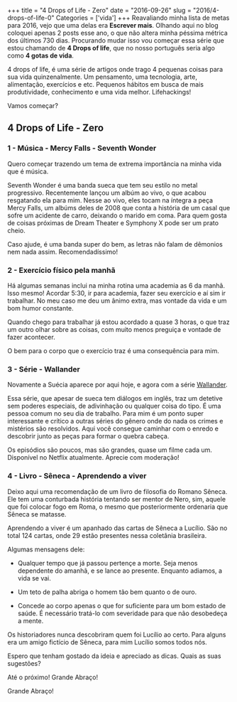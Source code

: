 +++
title = "4 Drops of Life - Zero"
date = "2016-09-26"
slug = "2016/4-drops-of-life-0"
Categories = ['vida']
+++
Reavaliando minha lista de metas para 2016, vejo que uma delas era **Escrever mais**. Olhando aqui no blog coloquei apenas 2 posts esse ano, o que não altera minha péssima métrica dos últimos 730 dias. Procurando mudar isso vou começar essa série que estou chamando de **4 Drops of life**, que no nosso português seria algo como **4 gotas de vida**.

4 drops of life, é uma série de artigos onde trago 4 pequenas coisas para sua vida quinzenalmente. Um pensamento, uma tecnologia, arte, alimentação, exercícios e etc. Pequenos hábitos em busca de mais produtividade, conhecimento e uma vida melhor. Lifehackings!

Vamos começar?
<!--more-->

## 4 Drops of Life - Zero

### 1 - Música - Mercy Falls - Seventh Wonder
Quero começar trazendo um tema de extrema importância na minha vida que é música. 

Seventh Wonder é uma banda sueca que tem seu estilo no metal progressivo. Recentemente lançou um albúm ao vivo, o que acabou resgatando ela para mim. Nesse ao vivo, eles tocam na íntegra a peça Mercy Falls, um albúms deles de 2008 que conta a história de um casal que sofre um acidente de carro, deixando o marido em coma. Para quem gosta de coisas próximas de Dream Theater e Symphony X pode ser um prato cheio. 

Caso ajude, é uma banda super do bem, as letras não falam de dêmonios nem nada assim. Recomendadíssimo!

### 2 - Exercício físico pela manhã
Há algumas semanas inclui na minha rotina uma academia as 6 da manhã. Isso mesmo! Acordar 5:30, ir para academia, fazer seu exercício e aí sim ir trabalhar. No meu caso me deu um ânimo extra, mas vontade da vida e um bom humor constante.

Quando chego para trabalhar já estou acordado a quase 3 horas, o que traz um outro olhar sobre as coisas, com muito menos preguiça e vontade de fazer acontecer.

O bem para o corpo que o exercício traz é uma consequência para mim.

### 3 - Série - Wallander 
Novamente a Suécia aparece por aqui hoje, e agora com a série [Wallander](http://www.imdb.com/title/tt1178618/).

Essa série, que apesar de sueca tem diálogos em inglês, traz um detetive sem poderes especiais, de adivinhação ou qualquer coisa do tipo. É uma pessoa comum no seu dia de trabalho. Para mim é um ponto super interessante e crítico a outras séries do gênero onde do nada os crimes e mistérios são resolvidos. Aqui você consegue caminhar com o enredo e descobrir junto as peças para formar o quebra cabeça.

Os episódios são poucos, mas são grandes, quase um filme cada um. Disponível no Netflix atualmente. Aprecie com moderação!

### 4 - Livro - Sêneca - Aprendendo a viver
Deixo aqui uma recomendação de um livro de filosofia do Romano Sêneca. Ele tem uma conturbada história tentando ser mentor de Nero, sim, aquele que foi colocar fogo em Roma, o mesmo que posteriormente ordenaria que Sêneca se matasse.

Aprendendo a viver é um apanhado das cartas de Sêneca a Lucílio. São no total 124 cartas, onde 29 estão presentes nessa coletânia brasileira.

Algumas mensagens dele:

* Qualquer tempo que já passou pertençe a morte. Seja menos dependente do amanhã, e se lance ao presente. Enquanto adiamos, a vida se vai.

* Um teto de palha abriga o homem tão bem quanto o de ouro.

* Concede ao corpo apenas o que for suficiente para um bom estado de saúde. É necessário tratá-lo com severidade para que não desobedeça a mente.

Os historiadores nunca descobriram quem foi Lucílio ao certo. Para alguns era um amigo fictício de Sêneca, para mim Lucílio somos todos nós.

Espero que tenham gostado da ideia e apreciado as dicas. 
Quais as suas sugestões?

Até o próximo! Grande Abraço!

Grande Abraço!
